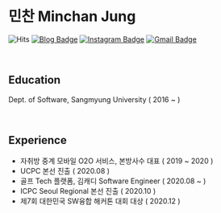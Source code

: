 # 민찬 Minchan Jung

![Hits](https://hits.seeyoufarm.com/api/count/incr/badge.svg?url=https%3A%2F%2Fgithub.com%2FHelloMinchan&count_bg=%23AA9165&title_bg=%23704031&icon=&icon_color=%23E7E7E7&title=GOOD+TO+SEE+YOU+%3A%29&edge_flat=false)
[![Blog Badge](http://img.shields.io/badge/-Blog-yellow?style=flat-square&logo=FF5722&link=https://hellominchan.tistory.com/)](https://hellominchan.tistory.com/)
[![Instagram Badge](https://img.shields.io/badge/-Instagram-dd2a7b?style=flat-square&logo=instagram&logoColor=white&link=https://www.instagram.com/hellominchan/)](https://www.instagram.com/hellominchan/)
[![Gmail Badge](https://img.shields.io/badge/Gmail-d14836?style=flat-square&logo=Gmail&logoColor=white&link=mailto:wjdalscksdle@gmail.com)](mailto:wjdalscksdle@gmail.com)

<br>

## Education   
Dept. of Software, Sangmyung University ( 2016 ~ )

<br>

## Experience
- 자취방 중계 모바일 O2O 서비스, 본방사수 대표 ( 2019 ~ 2020 )
- UCPC 본선 진출 ( 2020.08 )
- 골프 Tech 플랫폼, 김캐디 Software Engineer ( 2020.08 ~ )
- ICPC Seoul Regional 본선 진출 ( 2020.10 )
- 제7회 대한민국 SW융합 해커톤 대회 대상 ( 2020.12 )

<br>
